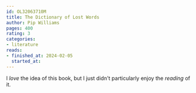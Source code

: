 ```yaml
---
id: OL32063710M
title: The Dictionary of Lost Words
author: Pip Williams
pages: 400
rating: 3
categories:
- literature
reads:
- finished_at: 2024-02-05
  started_at:
---
```


I _love_ the idea of this book, but I just didn't particularly enjoy the
_reading_ of it.
